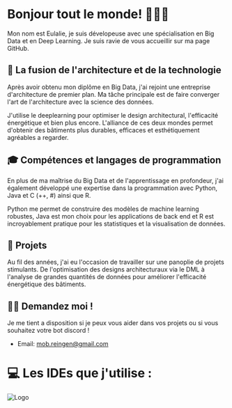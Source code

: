 
# Bonjour tout le monde! 👩🏻‍💻

Mon nom est Eulalie, je suis dévelopeuse avec une spécialisation en Big Data et en Deep Learning. Je suis ravie de vous accueillir sur ma page GitHub.

## 🏢 La fusion de l'architecture et de la technologie

Après avoir obtenu mon diplôme en Big Data, j'ai rejoint une entreprise d'architecture de premier plan. Ma tâche principale est de faire converger l'art de l'architecture avec la science des données.

J'utilise le deeplearning pour optimiser le design architectural, l'efficacité énergétique et bien plus encore. L'alliance de ces deux mondes permet d'obtenir des bâtiments plus durables, efficaces et esthétiquement agréables a regarder.

## 🎓 Compétences et langages de programmation

En plus de ma maîtrise du Big Data et de l'apprentissage en profondeur, j'ai également développé une expertise dans la programmation avec Python, Java et C (++, #) ainsi que R.

Python me permet de construire des modèles de machine learning robustes, Java est mon choix pour les applications de back end et R est incroyablement pratique pour les statistiques et la visualisation de données.

## 💼 Projets 

Au fil des années, j'ai eu l'occasion de travailler sur une panoplie de projets stimulants. De l'optimisation des designs architecturaux via le DML à l'analyse de grandes quantités de données pour améliorer l'efficacité énergétique des bâtiments.

## 🙌🏻  Demandez moi !

Je me tient a disposition si je peux vous aider dans vos projets ou si vous souhaitez votre bot discord ! 

- Email: mob.reingen@gmail.com

# 💻 Les IDEs que j'utilise : 


![Logo](https://cdn.icon-icons.com/icons2/2389/PNG/512/jetbrains_logo_icon_145150.png)

